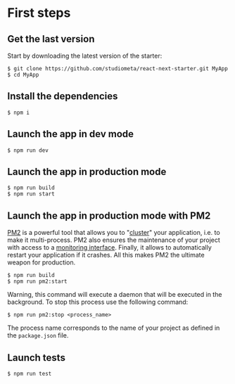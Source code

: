 # First steps


## Get the last version

Start by downloading the latest version of the starter: 

```shell
$ git clone https://github.com/studiometa/react-next-starter.git MyApp
$ cd MyApp
```
  
## Install the dependencies
```shell
$ npm i  
```

## Launch the app in dev mode
```shell
$ npm run dev
```

## Launch the app in production mode
```shell
$ npm run build
$ npm run start
```

## Launch the app in production mode with PM2

[PM2](http://pm2.keymetrics.io/) is a powerful tool that allows you to "[cluster](http://pm2.keymetrics.io/docs/usage/cluster-mode/)"  your application, i.e. to make it multi-process. PM2 also ensures the maintenance of your project with access to a [monitoring interface](http://pm2.keymetrics.io/docs/usage/monitoring/). Finally, it allows to automatically restart your application if it crashes. All this makes PM2 the ultimate weapon for production.

```shell
$ npm run build
$ npm run pm2:start
```

Warning, this command will execute a daemon that will be executed in the background. To stop this process use the following command:

```shell
$ npm run pm2:stop <process_name>
```

The process name corresponds to the name of your project as defined in the `package.json` file.


## Launch tests
```shell
$ npm run test
```